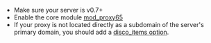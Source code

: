 * Make sure your server is v0.7+
* Enable the core module [mod\_proxy65](https://prosody.im/doc/modules/mod_proxy65)
* If your proxy is not located directly as a subdomain of the server's primary
domain, you should add a [disco\_items option](https://prosody.im/doc/modules/mod_disco).
